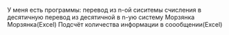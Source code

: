 У меня есть программы:
перевод из n-ой сиситемы счисления в десятичную
перевод из десятичной в n-ую систему
Морзянка
Морзянка(Excel)
Подсчёт количества информации в соообщении(Excel)

